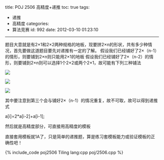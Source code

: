 title: POJ 2506 高精度+递推
toc: true
tags:
  - 递推
  - 高精度
categories:
  - 算法竞赛
id: 992
date: 2012-03-10 01:23:10
---

题目大意就是有2×1和2×2两种规格的地板，现要拼2×n的形状，共有多少种情况，首先要做这道题目要先对递推有一定的了解。
假设我们已经铺好了2×（n-1）的情形，则要铺到2×n则只能用2×1的地板
假设我们已经铺好了2×（n-2）的情形，则要铺到2×n则可以选择1个2×2或两个2×1，故可能有下列三种铺法

![](http://pic002.cnblogs.com/images/2011/315754/2011080615045389.png)

![](http://pic002.cnblogs.com/images/2011/315754/2011080615051645.png)

![](http://pic002.cnblogs.com/images/2011/315754/2011080615052834.png)

其中要注意到第三个会与铺好2×（n-1）的情况重复，故不可取，故可以得到递推式

a[i]=2*a[i-2]+a[i-1];

然后就是高精度部分，可直接用高精度的模板

直接套用模板就1A了，只是简单的递推题，算是练习套模板能力或验证模板的正确性吧！

{% include_code poj2506 Tiling lang:cpp poj/2506.cpp %}